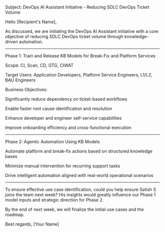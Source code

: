 Subject: DevOps AI Assistant Initiative - Reducing SDLC DevOps Ticket Volume

Hello [Recipient's Name],

As discussed, we are initiating the DevOps AI Assistant initiative with a core objective of reducing SDLC DevOps ticket volume through knowledge-driven automation.


---

Phase 1: Train and Release KB Models for Break-Fix and Platform Services

Scope: CI, Scan, CD, GTG, CIWAT

Target Users: Application Developers, Platform Service Engineers, L1/L2, BAU Engineers


Business Objectives:

Significantly reduce dependency on ticket-based workflows

Enable faster root cause identification and resolution

Enhance developer and engineer self-service capabilities

Improve onboarding efficiency and cross-functional execution



---

Phase 2: Agentic Automation Using KB Models

Automate platform and break-fix actions based on structured knowledge bases

Minimize manual intervention for recurring support tasks

Drive intelligent automation aligned with real-world operational scenarios



---

To ensure effective use case identification, could you help ensure Satish S joins the team next week? His insights would greatly influence our Phase 1 model inputs and strategic direction for Phase 2.

By the end of next week, we will finalize the initial use cases and the roadmap.

Best regards,
[Your Name]

